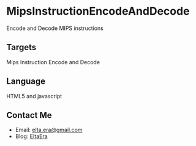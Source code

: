 # MipsInstructionEncodeAndDecode
Encode and Decode MIPS instructions

## Targets
Mips Instruction Encode and Decode

## Language
HTML5 and javascript

## Contact Me
* Email: [elta.era@gmail.com](elta.era@gmail.com)
* Blog: [EltaEra](http://www.eltaera.com)
